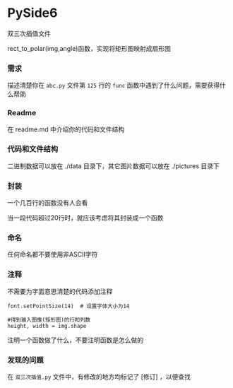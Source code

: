 # PySide6

双三次插值文件

rect_to_polar(img,angle)函数，实现将矩形图映射成扇形图

### 需求

描述清楚你在 `abc.py` 文件第 `125` 行的 `func` 函数中遇到了什么问题，需要获得什么帮助

### Readme

在 readme.md 中介绍你的代码和文件结构

### 代码和文件结构

二进制数据可以放在 ./data 目录下，其它图片数据可以放在 ./pictures 目录下

### 封装

一个几百行的函数没有人会看

当一段代码超过20行时，就应该考虑将其封装成一个函数

### 命名

任何命名都不要使用非ASCII字符

### 注释

不需要为字面意思清楚的代码添加注释

```
font.setPointSize(14)  # 设置字体大小为14

#得到输入图像(矩形图)的行和列数
height, width = img.shape
```

注明一个函数做了什么，不要注明函数是怎么做的

### 发现的问题

在 `双三次插值.py` 文件中，有修改的地方均标记了 [修订] ，以便查找
